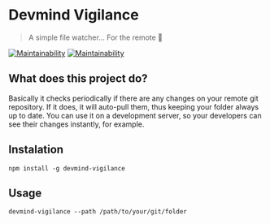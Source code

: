 # Devmind Vigilance

> A simple file watcher... For the remote 👀

[![Maintainability](https://api.codeclimate.com/v1/badges/d2fcf73be12a5b16234c/maintainability)](https://codeclimate.com/github/LukasMeine/vigilance/maintainability)
[![Maintainability](https://scrutinizer-ci.com/g/LukasMeine/vigilance/badges/build.png?b=master)](https://scrutinizer-ci.com/g/LukasMeine/vigilance/inspections/8fe9c318-a4bd-4158-8cda-f538c8cbaac5/log)


## What does this project do?

Basically it checks periodically if there are any changes on your remote git repository. If it does, it will auto-pull them, thus keeping your folder always up to date. You can use it on a development server, so your developers can see their changes instantly, for example.

## Instalation
```
npm install -g devmind-vigilance
```  
## Usage
```
devmind-vigilance --path /path/to/your/git/folder
```